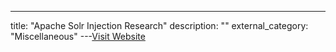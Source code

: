 ---
title: "Apache Solr Injection Research"
description: ""
external_category: "Miscellaneous"
---[Visit Website](https://github.com/veracode-research/solr-injection#introduction)

